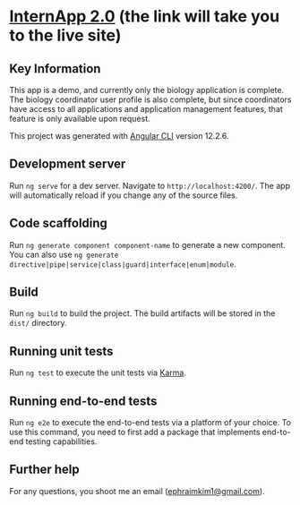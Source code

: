 # [InternApp 2.0](https://shrouded-dusk-22324.herokuapp.com/auth/login) (the link will take you to the live site)

## Key Information
This app is a demo, and currently only the biology application is complete. The biology coordinator user profile is also complete, but since coordinators have access to all applications and application management features, that feature is only available upon request. 

This project was generated with [Angular CLI](https://github.com/angular/angular-cli) version 12.2.6.

## Development server

Run `ng serve` for a dev server. Navigate to `http://localhost:4200/`. The app will automatically reload if you change any of the source files.

## Code scaffolding

Run `ng generate component component-name` to generate a new component. You can also use `ng generate directive|pipe|service|class|guard|interface|enum|module`.

## Build

Run `ng build` to build the project. The build artifacts will be stored in the `dist/` directory.

## Running unit tests

Run `ng test` to execute the unit tests via [Karma](https://karma-runner.github.io).

## Running end-to-end tests

Run `ng e2e` to execute the end-to-end tests via a platform of your choice. To use this command, you need to first add a package that implements end-to-end testing capabilities.

## Further help

For any questions, you shoot me an email (ephraimkim1@gmail.com).
